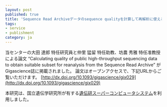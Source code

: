 ```yaml
---
layout: post
published: true
title: 'Sequence Read Archiveデータのsequence qualityを計算して再解析に使えるデータを得るための指標にするという論文が Gigascience 誌に掲載されました'
tags:
- service
- publishment
category: ja
---
```

当センターの大田 達郎 特任研究員と仲里 猛留 特任助教、坊農 秀雅 特任准教授による論文 “Calculating quality of public high-throughput sequencing data to obtain suitable subset for reanalysis from the Sequence Read Archive” がGigascience誌に掲載されました。
論文はオープンアクセスで、下記URLからご覧いただけます。
[http://dx.doi.org/10.1093/gigascience/gix029](http://dx.doi.org/10.1093/gigascience/gix029)
 
本研究は、国立遺伝学研究所が有する[遺伝研スーパーコンピュータシステム](https://sc.ddbj.nig.ac.jp/)を利用しました。